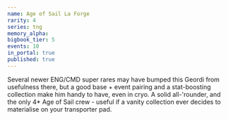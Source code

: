 ```yaml
---
name: Age of Sail La Forge
rarity: 4
series: tng
memory_alpha:
bigbook_tier: 5
events: 10
in_portal: true
published: true
---
```


Several newer ENG/CMD super rares may have bumped this Geordi from usefulness there, but a good base + event pairing and a stat-boosting collection make him handy to have, even in cryo. A solid all-'rounder, and the only 4* Age of Sail crew - useful if a vanity collection ever decides to materialise on your transporter pad.
